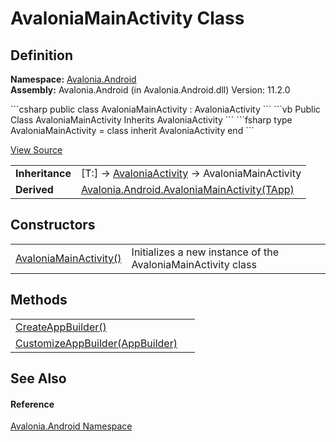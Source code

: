 # AvaloniaMainActivity Class




## Definition
**Namespace:** <a href="N_Avalonia_Android">Avalonia.Android</a>  
**Assembly:** Avalonia.Android (in Avalonia.Android.dll) Version: 11.2.0

<Tabs groupId="api-code-preview">
<TabItem value="csharp" label="C#">
```csharp
public class AvaloniaMainActivity : AvaloniaActivity
```
</TabItem>
<TabItem value="vb" label="VB">
```vb
Public Class AvaloniaMainActivity
	Inherits AvaloniaActivity
```
</TabItem>
<TabItem value="fsharp" label="F#">
```fsharp
type AvaloniaMainActivity = 
    class
        inherit AvaloniaActivity
    end
```
</TabItem>
</Tabs>



<a href="https://github.com/AvaloniaUI/Avalonia/tree/master/src/Android/Avalonia.Android/AvaloniaMainActivity.cs" title="View the source code">View Source</a>

<table>
<tr><td><strong>Inheritance</strong></td><td>[T:]  →  <a href="T_Avalonia_Android_AvaloniaActivity">AvaloniaActivity</a>  →  AvaloniaMainActivity</td></tr>
<tr><td><strong>Derived</strong></td><td><a href="T_Avalonia_Android_AvaloniaMainActivity_1">Avalonia.Android.AvaloniaMainActivity(TApp)</a></td></tr>
</table>



## Constructors
<table>
<tr>
<td><a href="M_Avalonia_Android_AvaloniaMainActivity__ctor">AvaloniaMainActivity()</a></td>
<td>Initializes a new instance of the AvaloniaMainActivity class</td>
</tr>
</table>

## Methods
<table>
<tr>
<td><a href="M_Avalonia_Android_AvaloniaMainActivity_CreateAppBuilder">CreateAppBuilder()</a></td>
<td> </td>
</tr>
<tr>
<td><a href="M_Avalonia_Android_AvaloniaMainActivity_CustomizeAppBuilder">CustomizeAppBuilder(AppBuilder)</a></td>
<td> </td>
</tr>
</table>

## See Also


#### Reference
<a href="N_Avalonia_Android">Avalonia.Android Namespace</a>  
